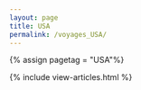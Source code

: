 ```yaml
---
layout: page
title: USA
permalink: /voyages_USA/
---
```


{% assign pagetag = "USA"%}

{% include view-articles.html %}